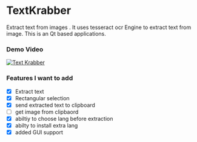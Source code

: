 # TextKrabber
Extract text from images . It uses tesseract ocr Engine to extract text from image. This is an Qt based applications.


### Demo Video


[![Text Krabber ](https://i.ytimg.com/vi/QVM_yKjdvB0/hqdefault.jpg?sqp=-oaymwE2CPYBEIoBSFXyq4qpAygIARUAAIhCGAFwAcABBvABAfgB_gmAAtAFigIMCAAQARhlIGQoSjAP&rs=AOn4CLAYAAR-877tZI4FVyMc9flRq1w-sw)](https://youtu.be/QVM_yKjdvB0)




### Features I want to add

- [x] Extract text
- [x] Rectangular selection
- [x] send extracted text to clipboard
- [ ] get image from clipbaord
- [X] abiltiy to choose lang before extraction
- [x] abilty to install extra lang
- [x] added GUI support
